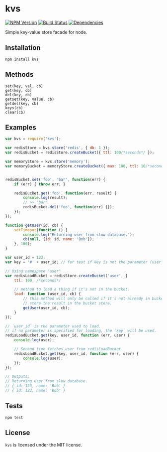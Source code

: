 kvs
============

[![NPM Version](https://img.shields.io/npm/v/kvs.svg?style=flat)](https://www.npmjs.org/package/kvs)
[![Build Status](http://img.shields.io/travis/taoyuan/kvs.js.svg?style=flat)](https://travis-ci.org/taoyuan/kvs.js)
[![Dependencies](https://img.shields.io/david/taoyuan/kvs.js.svg?style=flat)](https://david-dm.org/taoyuan/kvs.js)

Simple key-value store facade for node.

## Installation
	npm install kvs
	
## Methods
    set(key, val, cb)
    get(key, cb)
    del(key, cb)
    getset(key, value, cb)
    getdel(key, cb)
    keys(cb)
    clear(cb)

## Examples
```js
var kvs = require('kvs');

var redisStore = kvs.store('redis', { db: 1 });
var redisBucket = redisStore.createBucket({ ttl: 100/*seconds*/ });

var memoryStore = kvs.store('memory');
var memoryBucket = memoryStore.createBucket({ max: 100, ttl: 10/*seconds*/ });


redisBucket.set('foo', 'bar', function(err) {
    if (err) { throw err; }

    redisBucket.get('foo', function(err, result) {
        console.log(result);
        // >> 'bar'
        redisBucket.del('foo', function(err) {});
    });
});

function getUser(id, cb) {
    setTimeout(function () {
        console.log("Returning user from slow database.");
        cb(null, {id: id, name: 'Bob'});
    }, 100);
}

var user_id = 123;
var key = '#' + user_id; // for test if key is not the parameter (user_id) to load.

// Using namespace "user"
var redisLoadBucket = redisStore.createBucket('user', {
    ttl: 100, /*seconds*/

    // method to load a thing if it's not in the bucket.
    load: function (user_id, cb) {
        // this method will only be called if it's not already in bucket, and will
        // store the result in the bucket store.
        getUser(user_id, cb);
    }
});

// `user_id` is the parameter used to load.
// if no parameter is specified for loading, the `key` will be used.
redisLoadBucket.get(key, user_id, function (err, user) {
    console.log(user);

    // Second time fetches user from redisLoadBucket
    redisLoadBucket.get(key, user_id, function (err, user) {
        console.log(user);
    });
});

// Outputs:
// Returning user from slow database.
// { id: 123, name: 'Bob' }
// { id: 123, name: 'Bob' }
```

## Tests
	npm test

## License

`kvs` is licensed under the MIT license.